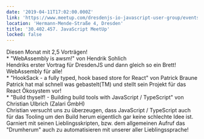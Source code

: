 ```yaml
---
date: '2019-04-11T17:02:00.000Z'
link: 'https://www.meetup.com/dresdenjs-io-javascript-user-group/events/wwdfrqyzgbpb/'
location: 'Hermann-Mende-Straße 4, Dresden'
title: '30.402.457. JavaScript MeetUp'
locked: false
---
```

Diesen Monat mit 2,5 Vorträgen!  
\* "WebAssembly is awsm!" von Hendrik Sohlich  
Hendriks erster Vortrag für DresdenJS und dann gleich so ein Brett! WebAssembly für alle!  
\* "HookSack - a fully typed, hook based store for React" von Patrick Braune  
Patrick hat mal schnell was gebastelt(TM) und stellt sein Projekt für das React Ökosystem vor!  
\* "Build thyself! - Building build tools with JavaScript / TypeScript" von Christian Ulbrich (Zalari GmbH)  
Christian versucht uns zu überzeugen, dass JavaScript / TypeScript auch für das Tooling um den Build herum eigentlich gar keine schlechte Idee ist. Garniert mit seinen Lieblingsskripten, bzw. dem allgemeinen Aufruf das "Drumherum" auch zu automatisieren mit unserer aller Lieblingssprache!
